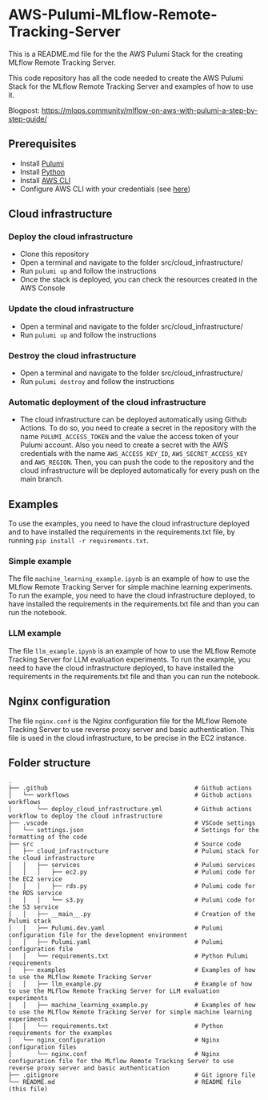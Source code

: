 # AWS-Pulumi-MLflow-Remote-Tracking-Server

This is a README.md file for the the AWS Pulumi Stack for the creating MLflow Remote Tracking Server. 

This code repository has all the code needed to create the AWS Pulumi Stack for the MLflow Remote Tracking Server and examples of how to use it.

Blogpost: https://mlops.community/mlflow-on-aws-with-pulumi-a-step-by-step-guide/

## Prerequisites
- Install [Pulumi](https://www.pulumi.com/docs/get-started/install/)
- Install [Python](https://www.python.org/downloads/)
- Install [AWS CLI](https://docs.aws.amazon.com/cli/latest/userguide/install-cliv2.html)
- Configure AWS CLI with your credentials (see [here](https://docs.aws.amazon.com/cli/latest/userguide/cli-configure-quickstart.html))

## Cloud infrastructure

### Deploy the cloud infrastructure
- Clone this repository
- Open a terminal and navigate to the folder src/cloud_infrastructure/
- Run `pulumi up` and follow the instructions
- Once the stack is deployed, you can check the resources created in the AWS Console

### Update the cloud infrastructure
- Open a terminal and navigate to the folder src/cloud_infrastructure/
- Run `pulumi up` and follow the instructions

### Destroy the cloud infrastructure
- Open a terminal and navigate to the folder src/cloud_infrastructure/
- Run `pulumi destroy` and follow the instructions

### Automatic deployment of the cloud infrastructure
- The cloud infrastructure can be deployed automatically using Github Actions. To do so, you need to create a secret in the repository with the name `PULUMI_ACCESS_TOKEN` and the value the access token of your Pulumi account. Also you need to create a secret with the AWS credentials with the name `AWS_ACCESS_KEY_ID`, `AWS_SECRET_ACCESS_KEY` and `AWS_REGION`. Then, you can push the code to the repository and the cloud infrastructure will be deployed automatically for every push on the main branch.

## Examples
To use the examples, you need to have the cloud infrastructure deployed and to have installed the requirements in the requirements.txt file, by running `pip install -r requirements.txt`.

### Simple example
The file `machine_learning_example.ipynb` is an example of how to use the MLflow Remote Tracking Server for simple machine learning experiments. To run the example, you need to have the cloud infrastructure deployed, to have installed the requirements in the requirements.txt file and than you can run the notebook.

### LLM example
The file `llm_example.ipynb` is an example of how to use the MLflow Remote Tracking Server for LLM evaluation experiments. To run the example, you need to have the cloud infrastructure deployed, to have installed the requirements in the requirements.txt file and than you can run the notebook.

## Nginx configuration
The file `nginx.conf` is the Nginx configuration file for the MLflow Remote Tracking Server to use reverse proxy server and basic authentication. This file is used in the cloud infrastructure, to be precise in the EC2 instance.

## Folder structure
```
.
├── .github                                         # Github actions
│   └── workflows                                   # Github actions workflows
│       └── deploy_cloud_infrastructure.yml         # Github actions workflow to deploy the cloud infrastructure
├── .vscode                                         # VSCode settings
│   └── settings.json                               # Settings for the formatting of the code
├── src                                             # Source code
│   ├── cloud_infrastructure                        # Pulumi stack for the cloud infrastructure
│   │   ├── services                                # Pulumi services
│   │   │   ├── ec2.py                              # Pulumi code for the EC2 service
│   │   │   ├── rds.py                              # Pulumi code for the RDS service
│   │   │   └── s3.py                               # Pulumi code for the S3 service
│   │   ├── __main__.py                             # Creation of the Pulumi stack
│   │   ├── Pulumi.dev.yaml                         # Pulumi configuration file for the development environment
│   │   ├── Pulumi.yaml                             # Pulumi configuration file
│   │   └── requirements.txt                        # Python Pulumi requirements
│   ├── examples                                    # Examples of how to use the MLflow Remote Tracking Server
│   │   ├── llm_example.py                          # Example of how to use the MLflow Remote Tracking Server for LLM evaluation experiments
│   │   ├── machine_learning_example.py             # Examples of how to use the MLflow Remote Tracking Server for simple machine learning experiments
│   │   └── requirements.txt                        # Python requirements for the examples
│   └── nginx_configuration                         # Nginx configuration files
│       └── nginx.conf                              # Nginx configuration file for the MLflow Remote Tracking Server to use reverse proxy server and basic authentication
├── .gitignore                                      # Git ignore file
└── README.md                                       # README file (this file)
```
